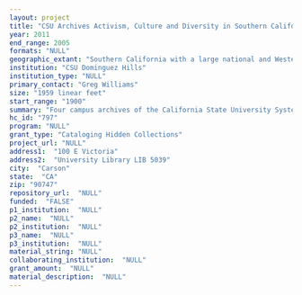 ```yaml
--- 
layout: project 
title: "CSU Archives Activism, Culture and Diversity in Southern California Access and Preservation Project"
year: 2011
end_range: 2005
formats: "NULL"
geographic_extant: "Southern California with a large national and Western United State scope."
institution: "CSU Dominguez Hills"
institution_type: "NULL"
primary_contact: "Greg Williams"
size: "1959 linear feet"
start_range: "1900"
summary: "Four campus archives of the California State University System (CSU Dominguez Hills, Cal State Polytechnic University Pomona, CSU Los Angeles and CSU Long Beach) will collaborate on a project to reveal 45 hidden collections. These collections are focused on 20th century topics such as Latino and African-American civil rights activism and politicians, disability rights, sacred music of the African Diaspora, the Communist Party U.S.A (Southern California Branch), literature, the history of wine and American composers. Though diverse in subject most of the collections focus on the American West. The four universities are located within 40 miles of each other in Los Angeles County and provide opportunities for collaboration for both archivists and their researchers. The collections to be cataloged will include the papers of Lawrence Balzer, prominent wine writer; the collection of Don Lee White, longtime organist, chorus leader and researcher into the music of African American churches; the papers of Mervyn Dymally, which highlights the career of the first African-American Lt. Governor of a state (CA) in the U.S., the McFarling Collection deals with Japanese-American relocation after World War II; the Dorothy Healey Papers which deal with labor activism and the Communist Party in the West, and the Roy Harris Collection with a focus on the career of the prominent composer of the Bicentennial Symphony."
hc_id: "797"
program: "NULL"
grant_type: "Cataloging Hidden Collections"
project_url: "NULL"
address1:  "100 E Victoria"
address2:  "University Library LIB 5039"
city:  "Carson"
state:  "CA"
zip: "90747"
repository_url:  "NULL"
funded:  "FALSE"
p1_institution:  "NULL"
p2_name:  "NULL"
p2_institution:  "NULL"
p3_name:  "NULL"
p3_institution:  "NULL"
material_string: "NULL"
collaborating_institution:  "NULL"
grant_amount:  "NULL"
material_description:  "NULL"
---
```

